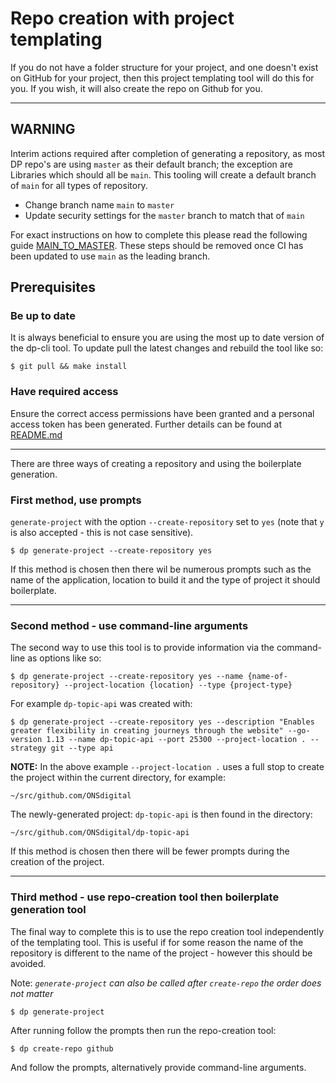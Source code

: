 # Repo creation with project templating

If you do not have a folder structure for your project, and one doesn't exist on GitHub for your project, then this project templating tool will do this for you. If you wish, it will also create the repo on Github for you.
____

## WARNING

Interim actions required after completion of generating a repository, as most DP repo's are using `master` as their default branch; the exception are Libraries which should all be `main`.  This tooling will create a default branch of `main` for all types of repository.
- Change branch name `main` to `master`
- Update security settings for the `master` branch to match that of `main`

For exact instructions on how to complete this please read the following guide [MAIN_TO_MASTER](../repository_creation/MAIN_TO_MASTER_GUIDE.md).
These steps should be removed once CI has been updated to use `main` as the leading branch.

## Prerequisites

### Be up to date

It is always beneficial to ensure you are using the most up to date version of the dp-cli tool.
To update pull the latest changes and rebuild the tool like so:

```shell script
$ git pull && make install
```

### Have required access

Ensure the correct access permissions have been granted and a personal access token has been generated.
Further details can be found at [README.md](../repository_creation/README.md)
____
There are three ways of creating a repository and using the boilerplate generation.

### First method, use prompts

`generate-project` with the option `--create-repository` set to `yes`
(note that `y` is also accepted - this is not case sensitive).

```shell script
$ dp generate-project --create-repository yes
```

If this method is chosen then there wil be numerous prompts such as the name of the application,
location to build it and the type of project it should boilerplate.
____

### Second method - use command-line arguments

The second way to use this tool is to provide information via the command-line as options like so:

```shell script
$ dp generate-project --create-repository yes --name {name-of-repository} --project-location {location} --type {project-type}
```

For example `dp-topic-api` was created with:

`
$ dp generate-project --create-repository yes --description "Enables greater flexibility in creating journeys through the website" --go-version 1.13 --name dp-topic-api --port 25300 --project-location . --strategy git --type api
`

**NOTE:** In the above example `--project-location .` uses a full stop to create the project within the current directory, for example:

    ~/src/github.com/ONSdigital

The newly-generated project: `dp-topic-api` is then found in the directory:

    ~/src/github.com/ONSdigital/dp-topic-api

If this method is chosen then there will be fewer prompts during the creation of the project.

____

### Third method - use repo-creation tool then boilerplate generation tool

The final way to complete this is to use the repo creation tool independently of the templating tool.
This is useful if for some reason the name of the repository is different to the name of the
project - however this should be avoided.

Note: _`generate-project` can also be called after `create-repo` the order does not matter_

```shell script
$ dp generate-project
```

After running follow the prompts then run the repo-creation tool:

```shell script
$ dp create-repo github
```

And follow the prompts, alternatively provide command-line arguments.